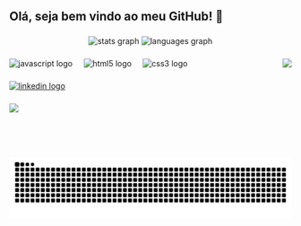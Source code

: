 <h2 align="left">Olá, seja bem vindo ao meu GitHub! 👋</h2>

###

<div align="center">
  <img src="https://github-readme-stats.vercel.app/api?username=PabloUbaldo&hide_title=true&hide_rank=false&show_icons=true&include_all_commits=true&count_private=true&disable_animations=true&theme=dark&locale=en&hide_border=false" height="195" alt="stats graph"  />
  <img src="https://github-readme-stats.vercel.app/api/top-langs?username=PabloUbaldo&locale=en&hide_title=false&layout=compact&card_width=320&langs_count=5&theme=dark&hide_border=false" height="195" alt="languages graph"  />
</div>

###

<img align="right" height="175" src="https://media0.giphy.com/media/v1.Y2lkPTc5MGI3NjExYjhwNHVodzUyNzkzdmo4eGp3cGpmYnEwYXFwOHZ3cDhubzFqNG5peCZlcD12MV9pbnRlcm5hbF9naWZfYnlfaWQmY3Q9Zw/hrNGTBiOD4b4aMnT1u/giphy.gif"/>

###

<div align="left">
  <img src="https://cdn.jsdelivr.net/gh/devicons/devicon/icons/javascript/javascript-original.svg" height="30" alt="javascript logo"  />
  <img width="12" />
  <img src="https://cdn.jsdelivr.net/gh/devicons/devicon/icons/html5/html5-original.svg" height="30" alt="html5 logo"  />
  <img width="12" />
  <img src="https://cdn.jsdelivr.net/gh/devicons/devicon/icons/css3/css3-original.svg" height="30" alt="css3 logo"/>
</div>

###

<div align="left">
  <a href="https://www.linkedin.com/in/pablo-ubaldo-b56a20343/" target="_blank">
    <img src="https://raw.githubusercontent.com/maurodesouza/profile-readme-generator/master/src/assets/icons/social/linkedin/default.svg" width="52" height="40" alt="linkedin logo"/>
  </a>
</div>

###

<img align="left" src="https://profile-counter.glitch.me/PabloUbaldo/count.svg?"  />

###

<br clear="both">

<img src="https://raw.githubusercontent.com/PabloUbaldo/PabloUbaldo/output/snake.svg" alt="Snake animation" />

###
